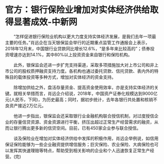 # 官方：银行保险业增加对实体经济供给取得显著成效-中新网

　　“怎样促进银行保险业机构以更大力度支持实体经济发展，是我们去年一项最主要的任务。”肖远企在当天银保监会举行的近期重点监管工作通报会上表示，2018年12月末，中国银行业贷款同比增长12.6%，“是多年来比较高的”；债券投资增速亦达到14.1%，其中80%以上投资资金来自银行和保险机构。

　　此外，银保监会还进一步扩充支持渠道，采取多项措施加大对上市公司和非上市公司的股权质押融资支持力度。各机构也通过委托贷款、信托贷款、表内外的特殊目的载体投资等多种方式，增加对实体经济的资金支持。

　　除增加供给之外，盘活存量资金、提高资金使用效率，亦是支持实体经济的关键。就相关举措而言，肖远企介绍说，2018年，中国资产证券化规模达到9000亿元(人民币，下同)，为历史最高；同时，据初步统计，去年各银行共处置和核销不良资产接近2万亿元。

　　他进一步指出，银保监会还采取银行业金融机构联合授信机制，对过度授信企业的存量信贷资源、资金资源进行平衡，挤压出超过正常生产经营需求的融资，从而让银行腾出更多新的信贷空间。目前，已有450家企业参与联合授信。

　　谈及保险业在增加对实体经济供给中发挥的积极作用，肖远企举例说，如信用保证保险能够为一些企业融资提供增信服务；巨灾保险、农业保险、大病保险也可以发挥其快速理赔等特点，帮助受到相关影响的企业和个人迅速恢复正常生产经营。(完)
